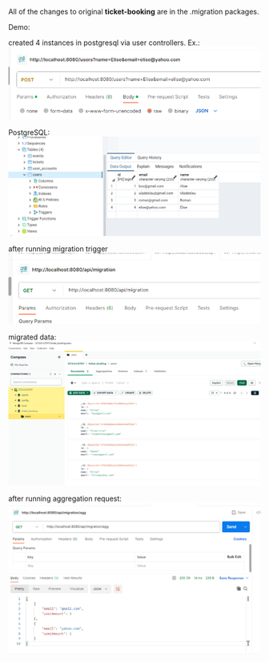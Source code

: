 All of the changes to original **ticket-booking** are in the .migration packages.

Demo:

created 4 instances in postgresql via user controllers. Ex.:
![](res/saveUser.png)

PostgreSQL:
![](res/postgresql.png)

after running migration trigger
![](res/migrationTrigger.png)

migrated data:
![](res/migratedData.png)

after running aggregation request:
![](res/aggRequest.png)